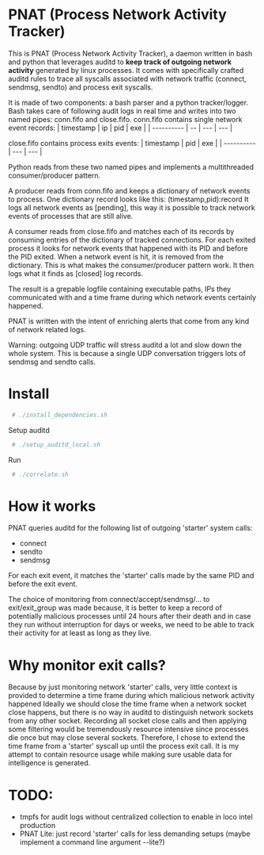 # PNAT (Process Network Activity Tracker)
This is PNAT (Process Network Activity Tracker), a daemon written in bash and python that leverages auditd to __keep track of outgoing network activity__ generated by linux processes.
It comes with specifically crafted auditd rules to trace all syscalls associated with network traffic (connect, sendmsg, sendto) and process exit syscalls.

It is made of two components: a bash parser and a python tracker/logger.
Bash takes care of following audit logs in real time and writes into two named pipes: conn.fifo and close.fifo.
conn.fifo contains single network event records:
| timestamp  | ip | pid | exe | 
| ---------- | -- | --- | --- |

close.fifo contains process exits events:
| timestamp  | pid | exe |
| ---------- | --- | --- |

Python reads from these two named pipes and implements a multithreaded consumer/producer pattern.

A producer reads from conn.fifo and keeps a dictionary of network events to process. One dictionary record looks like this: (timestamp,pid):record
It logs all network events as [pending], this way it is possible to track network events of processes that are still alive.

A consumer reads from close.fifo and matches each of its records by consuming entries of the dictionary of tracked connections. 
For each exited process it looks for network events that happened with its PID and before the PID exited. 
When a network event is hit, it is removed from the dictionary. This is what makes the consumer/producer pattern work. 
It then logs what it finds as [closed] log records.

The result is a grepable logfile containing executable paths, IPs they communicated with and a time frame during which network events certainly happened.

PNAT is written with the intent of enriching alerts that come from any kind of network related logs.

Warning: outgoing UDP traffic will stress auditd a lot and slow down the whole system. This is because a single UDP conversation triggers lots of sendmsg and sendto calls.

# Install
```bash
 # ./install_dependencies.sh
```

Setup auditd
```bash
 # ./setup_auditd_local.sh
```

Run
```bash
 # ./correlate.sh
```


# How it works
PNAT queries auditd for the following list of outgoing 'starter' system calls:
 * connect
 * sendto
 * sendmsg

For each exit event, it matches the 'starter' calls made by the same PID and before the exit event.

The choice of monitoring from connect/accept/sendmsg/... to exit/exit_group was made because, 
it is better to keep a record of potentially malicious processes until 24 hours after their death 
and in case they run without interruption for days or weeks, we need to be able to track their activity for at least as long as they live. 

# Why monitor exit calls?
Because by just monitoring network 'starter' calls, very little context is provided to determine a time frame during which malicious network activity happened 
Ideally we should close the time frame when a network socket close happens, but there is no way in auditd to distinguish network sockets from any other socket. Recording all socket close calls and then applying some filtering would be tremendously resource intensive since processes die once but may close several sockets. 
Therefore, I chose to extend the time frame from a 'starter' syscall up until the process exit call. It is my attempt to contain resource usage while making sure usable data for intelligence is generated. 

# TODO:
 - tmpfs for audit logs without centralized collection to enable in loco intel production
 - PNAT Lite: just record 'starter' calls for less demanding setups (maybe implement a command line argument --lite?)
